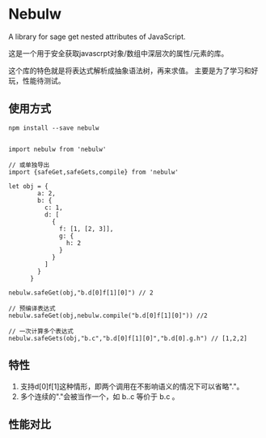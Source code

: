 # Nebulw

A library for sage get nested attributes of JavaScript.

这是一个用于安全获取javascrpt对象/数组中深层次的属性/元素的库。

这个库的特色就是将表达式解析成抽象语法树，再来求值。
主要是为了学习和好玩，性能待测试。

## 使用方式

```
npm install --save nebulw
```

```

import nebulw from 'nebulw'

// 或单独导出
import {safeGet,safeGets,compile} from 'nebulw'

let obj = {
        a: 2,
        b: {
          c: 1,
          d: [
            {
              f: [1, [2, 3]],
              g: {
                h: 2
              }
            }
          ]
        }
      }

nebulw.safeGet(obj,"b.d[0]f[1][0]") // 2

// 预编译表达式
nebulw.safeGet(obj,nebulw.compile("b.d[0]f[1][0]")) //2

// 一次计算多个表达式
nebulw.safeGets(obj,"b.c","b.d[0]f[1][0]","b.d[0].g.h") // [1,2,2]

```
## 特性

1. 支持d[0]f[1]这种情形，即两个调用在不影响语义的情况下可以省略"."。
2. 多个连续的"."会被当作一个，如 b..c 等价于 b.c 。

## 性能对比
